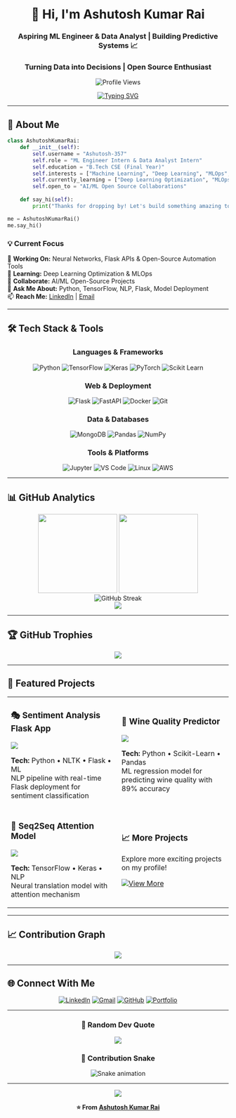 <div align="center">

# 👋 Hi, I'm Ashutosh Kumar Rai

### Aspiring ML Engineer & Data Analyst | Building Predictive Systems 📈
### Turning Data into Decisions | Open Source Enthusiast

<img src="https://komarev.com/ghpvc/?username=ashutosh12222119&label=Profile%20Views&color=0e75b6&style=flat" alt="Profile Views" />

[![Typing SVG](https://readme-typing-svg.herokuapp.com?font=Fira+Code&weight=600&size=24&pause=1000&color=3B82F6&center=true&vCenter=true&width=600&lines=Machine+Learning+Engineer;Backend+Enthusiast;Data+Analyst+Enthusiast;Data+Science+Enthusiast;Open+Source+Contributor)](https://git.io/typing-svg)

</div>

---

## 🚀 About Me

```python
class AshutoshKumarRai:
    def __init__(self):
        self.username = "Ashutosh-357"
        self.role = "ML Engineer Intern & Data Analyst Intern"
        self.education = "B.Tech CSE (Final Year)"
        self.interests = ["Machine Learning", "Deep Learning", "MLOps", "Data Analytics"]
        self.currently_learning = ["Deep Learning Optimization", "MLOps", "Neural Networks"]
        self.open_to = "AI/ML Open Source Collaborations"
    
    def say_hi(self):
        print("Thanks for dropping by! Let's build something amazing together!")

me = AshutoshKumarRai()
me.say_hi()
```

<div>

### 💡 Current Focus

🔭 **Working On:** Neural Networks, Flask APIs & Open-Source Automation Tools  
🌱 **Learning:** Deep Learning Optimization & MLOps  
🤝 **Collaborate:** AI/ML Open-Source Projects  
💬 **Ask Me About:** Python, TensorFlow, NLP, Flask, Model Deployment  
📫 **Reach Me:** [LinkedIn](https://www.linkedin.com/in/ashutoshkr135/) | [Email](mailto:reactmeme252@gmail.com)

</div>

---

## 🛠️ Tech Stack & Tools

<div align="center">

### Languages & Frameworks
![Python](https://img.shields.io/badge/Python-3776AB?style=for-the-badge&logo=python&logoColor=white)
![TensorFlow](https://img.shields.io/badge/TensorFlow-FF6F00?style=for-the-badge&logo=tensorflow&logoColor=white)
![Keras](https://img.shields.io/badge/Keras-D00000?style=for-the-badge&logo=keras&logoColor=white)
![PyTorch](https://img.shields.io/badge/PyTorch-EE4C2C?style=for-the-badge&logo=pytorch&logoColor=white)
![Scikit Learn](https://img.shields.io/badge/Scikit_Learn-F7931E?style=for-the-badge&logo=scikit-learn&logoColor=white)

### Web & Deployment
![Flask](https://img.shields.io/badge/Flask-000000?style=for-the-badge&logo=flask&logoColor=white)
![FastAPI](https://img.shields.io/badge/FastAPI-009688?style=for-the-badge&logo=fastapi&logoColor=white)
![Docker](https://img.shields.io/badge/Docker-2496ED?style=for-the-badge&logo=docker&logoColor=white)
![Git](https://img.shields.io/badge/Git-F05032?style=for-the-badge&logo=git&logoColor=white)

### Data & Databases
![MongoDB](https://img.shields.io/badge/MongoDB-47A248?style=for-the-badge&logo=mongodb&logoColor=white)
![Pandas](https://img.shields.io/badge/Pandas-150458?style=for-the-badge&logo=pandas&logoColor=white)
![NumPy](https://img.shields.io/badge/NumPy-013243?style=for-the-badge&logo=numpy&logoColor=white)

### Tools & Platforms
![Jupyter](https://img.shields.io/badge/Jupyter-F37626?style=for-the-badge&logo=jupyter&logoColor=white)
![VS Code](https://img.shields.io/badge/VS_Code-007ACC?style=for-the-badge&logo=visual-studio-code&logoColor=white)
![Linux](https://img.shields.io/badge/Linux-FCC624?style=for-the-badge&logo=linux&logoColor=black)
![AWS](https://img.shields.io/badge/AWS-232F3E?style=for-the-badge&logo=amazon-aws&logoColor=white)

</div>

---

## 📊 GitHub Analytics

<div align="center">
  <img height="180em" src="https://github-readme-stats.vercel.app/api?username=Ashutosh-357&show_icons=true&theme=radical&include_all_commits=true&count_private=true&hide_border=true&bg_color=0D1117&title_color=3B82F6&icon_color=3B82F6&text_color=C9D1D9"/>
  <img height="180em" src="https://github-readme-stats.vercel.app/api/top-langs/?username=Ashutosh-357&layout=compact&theme=radical&hide_border=true&bg_color=0D1117&title_color=3B82F6&text_color=C9D1D9"/>
</div>

<div align="center">
  <img src="https://github-readme-streak-stats.herokuapp.com/?user=Ashutosh-357&theme=radical&hide_border=true&background=0D1117&stroke=3B82F6&ring=3B82F6&fire=FF6B6B&currStreakLabel=3B82F6" alt="GitHub Streak"/>
</div>

<div align="center">
  <img src="https://github-readme-activity-graph.vercel.app/graph?username=Ashutosh-357&theme=react-dark&hide_border=true&area=true&bg_color=0D1117&color=3B82F6&line=3B82F6&point=FFFFFF" />
</div>

---

## 🏆 GitHub Trophies

<div align="center">
  <img src="https://github-profile-trophy.vercel.app/?username=Ashutosh-357&theme=radical&no-frame=true&no-bg=true&row=1&column=7" />
</div>

---

## 🎯 Featured Projects

<div align="center">

<table>
<tr>
<td width="50%">

### 🎭 Sentiment Analysis Flask App
<a href="https://github.com/Ashutosh-357/sentiment-analysis">
<img src="https://github-readme-stats.vercel.app/api/pin/?username=Ashutosh-357&repo=sentiment-analysis&theme=radical&hide_border=true&bg_color=0D1117" />
</a>

**Tech:** Python • NLTK • Flask • ML  
NLP pipeline with real-time Flask deployment for sentiment classification

</td>
<td width="50%">

### 🍷 Wine Quality Predictor
<a href="https://github.com/Ashutosh-357/wine-quality-prediction">
<img src="https://github-readme-stats.vercel.app/api/pin/?username=Ashutosh-357&repo=wine-quality-prediction&theme=radical&hide_border=true&bg_color=0D1117" />
</a>

**Tech:** Python • Scikit-Learn • Pandas  
ML regression model for predicting wine quality with 89% accuracy

</td>
</tr>

<tr>
<td width="50%">

### 🔄 Seq2Seq Attention Model
<a href="https://github.com/Ashutosh-357/seq2seq-attention">
<img src="https://github-readme-stats.vercel.app/api/pin/?username=Ashutosh-357&repo=seq2seq-attention&theme=radical&hide_border=true&bg_color=0D1117" />
</a>

**Tech:** TensorFlow • Keras • NLP  
Neural translation model with attention mechanism

</td>
<td width="50%">

### 📈 More Projects
Explore more exciting projects on my profile!

[![View More](https://img.shields.io/badge/View_All_Projects-3B82F6?style=for-the-badge&logo=github&logoColor=white)](https://github.com/Ashutosh-357?tab=repositories)

</td>
</tr>
</table>

</div>

---

## 📈 Contribution Graph

<div align="center">
  <img src="https://github-contributor-stats.vercel.app/api?username=Aashutosh-357&limit=5&theme=radical&hide_border=true&bg_color=0D1117&title_color=3B82F6&text_color=C9D1D9" />
</div>

---

## 🌐 Connect With Me

<div align="center">

[![LinkedIn](https://img.shields.io/badge/LinkedIn-0A66C2?style=for-the-badge&logo=linkedin&logoColor=white)](https://www.linkedin.com/in/ashutoshkr135/)
[![Gmail](https://img.shields.io/badge/Gmail-D14836?style=for-the-badge&logo=gmail&logoColor=white)](mailto:reactmeme252@gmail.com)
[![GitHub](https://img.shields.io/badge/GitHub-181717?style=for-the-badge&logo=github&logoColor=white)](https://github.com/Ashutosh-357)
[![Portfolio](https://img.shields.io/badge/Portfolio-3B82F6?style=for-the-badge&logo=google-chrome&logoColor=white)](#)

</div>

---

<div align="center">

### 💭 Random Dev Quote

![](https://quotes-github-readme.vercel.app/api?type=horizontal&theme=radical)

### 🐍 Contribution Snake

![Snake animation](https://github.com/Aashutosh-357/Aashutosh-357/blob/output/github-contribution-grid-snake-dark.svg)

---

<img src="https://capsule-render.vercel.app/api?type=waving&color=gradient&customColorList=6,11,20&height=150&section=footer&text=Thanks%20for%20Visiting!&fontSize=42&fontColor=fff&animation=twinkling&fontAlignY=72"/>

**⭐ From [Ashutosh Kumar Rai](https://github.com/Aashutosh-357)**

</div>
